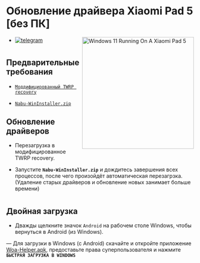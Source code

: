 # Обновление драйвера Xiaomi Pad 5 [без ПК]
<img align="right" src="/guide/nabu.png" width="300" alt="Windows 11 Running On A Xiaomi Pad 5">

- [![telegram](https://img.shields.io/badge/chat-telegram-brightgreen.svg?logo=telegram&style=flat-square)](https://t.me/WinInstaller)
#

## Предварительные требования
- [`Моддифицированный TWRP recovery`](https://github.com/Kumar-Jy/Windows-in-NABU-Without-PC/releases/tag/Modded-TWRP-Recovery)
  
- [`Nabu-WinInstaller.zip`](https://github.com/Kumar-Jy/Windows-in-NABU-Without-PC/releases/tag/Nabu-WinInstaller)
  

## Обновление драйверов

- Перезагрузка в модифицированное TWRP recovery.
  
- Запустите **`Nabu-WinInstaller.zip`** и дождитесь завершения всех процессов, после чего произойдёт автоматическая перезагрзка. (Удаление старых драйверов и обновление новых занимает больше времени)
#
## Двойная загрузка
  
- Дважды щелкните значок `Android` на рабочем столе Windows, чтобы вернуться в Android (из Windows).

— Для загрузки в Windows (с Android) скачайте и откройте приложение [Woa-Helper.apk](https://github.com/n00b69/woa-helper/releases/tag/APK), предоставьте права суперпользователя и нажмите **`БЫСТРАЯ ЗАГРУЗКА В WINDOWS`**
